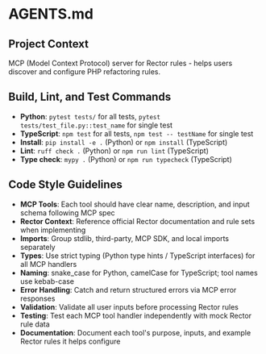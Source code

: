 # AGENTS.md

## Project Context
MCP (Model Context Protocol) server for Rector rules - helps users discover and configure PHP refactoring rules.

## Build, Lint, and Test Commands
- **Python**: `pytest tests/` for all tests, `pytest tests/test_file.py::test_name` for single test
- **TypeScript**: `npm test` for all tests, `npm test -- testName` for single test
- **Install**: `pip install -e .` (Python) or `npm install` (TypeScript)
- **Lint**: `ruff check .` (Python) or `npm run lint` (TypeScript)
- **Type check**: `mypy .` (Python) or `npm run typecheck` (TypeScript)

## Code Style Guidelines
- **MCP Tools**: Each tool should have clear name, description, and input schema following MCP spec
- **Rector Context**: Reference official Rector documentation and rule sets when implementing
- **Imports**: Group stdlib, third-party, MCP SDK, and local imports separately
- **Types**: Use strict typing (Python type hints / TypeScript interfaces) for all MCP handlers
- **Naming**: snake_case for Python, camelCase for TypeScript; tool names use kebab-case
- **Error Handling**: Catch and return structured errors via MCP error responses
- **Validation**: Validate all user inputs before processing Rector rules
- **Testing**: Test each MCP tool handler independently with mock Rector rule data
- **Documentation**: Document each tool's purpose, inputs, and example Rector rules it helps configure
